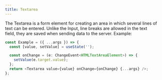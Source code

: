```yaml
---
title: Textarea
---
```


The Textarea is a form element for creating an area in which several lines of text can be entered. Unlike the Input, line breaks are allowed in the text field, they are saved when sending data to the server. Example:

```ts
const Example = ({ ...args }) => {
  const [value, setValue] = useState('');

  const onChange = (e: ChangeEvent<HTMLTextAreaElement>) => {
    setValue(e.target.value);
  };
  return <Textarea value={value} onChange={onChange} {...args} />;
};
```
